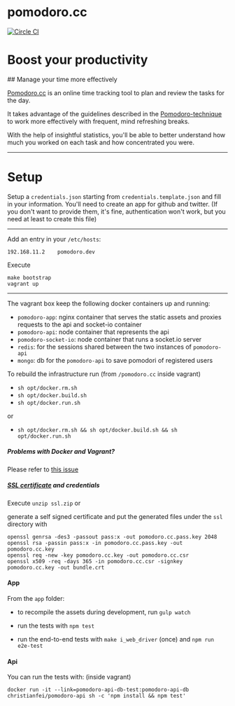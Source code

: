 pomodoro.cc
============

[![Circle CI](https://circleci.com/gh/christian-fei/pomodoro.cc.svg?style=svg)](https://circleci.com/gh/christian-fei/pomodoro.cc)

# Boost your productivity
## Manage your time more effectively

[Pomodoro.cc](http://pomodoro.cc) is an online time tracking tool to plan and review the tasks for the day.

It takes advantage of the guidelines described in the [Pomodoro-technique](http://pomodorotechnique.com) to work more effectively with frequent, mind refreshing breaks.

With the help of insightful statistics, you'll be able to better understand how much you worked on each task and how concentrated you were.

-----

# Setup


Setup a `credentials.json` starting from `credentials.template.json` and fill in your information.
You'll need to create an app for github and twitter. (If you don't want to provide them, it's fine, authentication won't work, but you need at least to create this file)

-----

Add an entry in your `/etc/hosts`:

```
192.168.11.2    pomodoro.dev
```

Execute

```
make bootstrap
vagrant up
```

-----

The vagrant box keep the following docker containers up and running:

- `pomodoro-app`: nginx container that serves the static assets and proxies requests to the api and socket-io container
- `pomodoro-api`: node container that represents the api
- `pomodoro-socket-io`: node container that runs a socket.io server
- `redis`: for the sessions shared between the two instances of `pomodoro-api`
- `mongo`: db for the `pomodoro-api` to save pomodori of registered users

To rebuild the infrastructure run (from `/pomodoro.cc` inside vagrant)

- `sh opt/docker.rm.sh`
- `sh opt/docker.build.sh`
- `sh opt/docker.run.sh`

or

- `sh opt/docker.rm.sh && sh opt/docker.build.sh && sh opt/docker.run.sh`

##### Problems with Docker and Vagrant?

Please refer to [this issue](https://github.com/mitchellh/vagrant/issues/5748)

##### [SSL certificate](https://devcenter.heroku.com/articles/ssl-certificate-self) and credentials

Execute `unzip ssl.zip` or

generate a self signed certificate and put the generated files under the `ssl` directory with

```
openssl genrsa -des3 -passout pass:x -out pomodoro.cc.pass.key 2048
openssl rsa -passin pass:x -in pomodoro.cc.pass.key -out pomodoro.cc.key
openssl req -new -key pomodoro.cc.key -out pomodoro.cc.csr
openssl x509 -req -days 365 -in pomodoro.cc.csr -signkey pomodoro.cc.key -out bundle.crt
```

#### App

From the `app` folder:

- to recompile the assets during development, run `gulp watch`

- run the tests with `npm test`

- run the end-to-end tests with `make i_web_driver` (once) and `npm run e2e-test`

#### Api

You can run the tests with: (inside vagrant)

```
docker run -it --link=pomodoro-api-db-test:pomodoro-api-db christianfei/pomodoro-api sh -c 'npm install && npm test'
```
